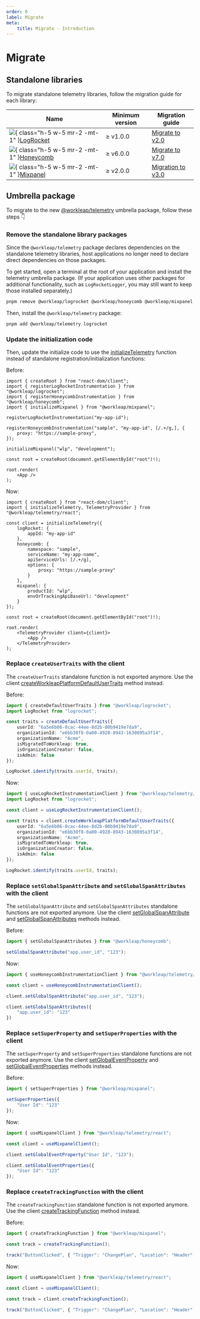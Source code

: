 ```yaml
---
order: 0
label: Migrate
meta:
    title: Migrate - Introduction
---
```


# Migrate

## Standalone libraries

To migrate standalone telemetry libraries, follow the migration guide for each library:

| Name | Minimum version | Migration guide |
| --- | --- | --- |
| ![](../static/logos/logrocket.svg){ class="h-5 w-5 mr-2 -mt-1" }[LogRocket](https://logrocket.com/) | ≥ v1.0.0 | [Migrate to v2.0](../logrocket/updating/migrate-to-v2.0.md) |
| ![](../static/logos/honeycomb.svg){ class="h-5 w-5 mr-2 -mt-1" }[Honeycomb](https://www.honeycomb.io/) | ≥ v6.0.0 | [Migrate to v7.0](../honeycomb/updating/migrate-to-v7.0.md) |
| ![](../static/logos/mixpanel.svg){ class="h-5 w-5 mr-2 -mt-1" }[Mixpanel](https://mixpanel.com/) | ≥ v2.0.0 | [Migration to v3.0](../mixpanel/updating/migrate-to-v3.0.md) 

## Umbrella package

To migrate to the new [@workleap/telemetry](https://www.npmjs.com/package/@workleap/telemetry) umbrella package, follow these steps :point_down:

### Remove the standalone library packages

Since the `@workleap/telemetry` package declares dependencies on the standalone telemetry libraries, host applications no longer need to declare direct dependencies on those packages.

To get started, open a terminal at the root of your application and install the telemetry umbrella package. (If your application uses other packages for additional functionality, such as `LogRocketLogger`, you may still want to keep those installed separately.)

```bash
pnpm remove @workleap/logrocket @workleap/honeycomb @workleap/mixpanel
```

Then, install the `@workleap/telemetry` package:

```bash
pnpm add @workleap/telemetry logrocket
```

### Update the initialization code

Then, update the initialize code to use the [initializeTelemetry](./reference/initializeTelemetry.md) function instead of standalone registration/initialization functions:

Before:

```tsx index.tsx
import { createRoot } from "react-dom/client";
import { registerLogRocketInstrumentation } from "@workleap/logrocket";
import { registerHoneycombInstrumentation } from "@workleap/honeycomb";
import { initializeMixpanel } from "@workleap/mixpanel";

registerLogRocketInstrumentation("my-app-id");

registerHoneycombInstrumentation("sample", "my-app-id", [/.+/g,], {
    proxy: "https://sample-proxy",
});

initializeMixpanel("wlp", "development");

const root = createRoot(document.getElementById("root")!);

root.render(
    <App />
);
```

Now:

```tsx !#4-20,25,27 index.tsx
import { createRoot } from "react-dom/client";
import { initializeTelemetry, TelemetryProvider } from "@workleap/telemetry/react";

const client = initializeTelemetry({
    logRocket: {
        appId: "my-app-id"
    },
    honeycomb: {
        namespace: "sample",
        serviceName: "my-app-name",
        apiServiceUrls: [/.+/g],
        options: {
            proxy: "https://sample-proxy"
        }
    },
    mixpanel: {
        productId: "wlp",
        envOrTrackingApiBaseUrl: "development"
    }
});

const root = createRoot(document.getElementById("root")!);

root.render(
    <TelemetryProvider client={client}>
        <App />
    </TelemetryProvider>
);
```

### Replace `createUserTraits` with the client

The `createUserTraits` standalone function is not exported anymore. Use the client [createWorkleapPlatformDefaultUserTraits](../logrocket/reference/LogRocketInstrumentationClient.md#methods) method instead.

Before:

```ts
import { createDefaultUserTraits } from "@workleap/logrocket";
import LogRocket from "logrocket";

const traits = createDefaultUserTraits({
    userId: "6a5e6b06-0cac-44ee-8d2b-00b9419e7da9",
    organizationId: "e6bb30f8-0a00-4928-8943-1630895a3f14",
    organizationName: "Acme",
    isMigratedToWorkleap: true,
    isOrganizationCreator: false,
    isAdmin: false
});

LogRocket.identify(traits.userId, traits);
```

Now:

```ts !#4,6-13
import { useLogRocketInstrumentationClient } from "@workleap/telemetry/react";
import LogRocket from "logrocket";

const client = useLogRocketInstrumentationClient();

const traits = client.createWorkleapPlatformDefaultUserTraits({
    userId: "6a5e6b06-0cac-44ee-8d2b-00b9419e7da9",
    organizationId: "e6bb30f8-0a00-4928-8943-1630895a3f14",
    organizationName: "Acme",
    isMigratedToWorkleap: true,
    isOrganizationCreator: false,
    isAdmin: false
});

LogRocket.identify(traits.userId, traits);
```

### Replace `setGlobalSpanAttribute` and `setGlobalSpanAttributes` with the client

The `setGlobalSpanAttribute` and `setGlobalSpanAttributes` standalone functions are not exported anymore. Use the client [setGlobalSpanAttribute](../honeycomb/reference/HoneycombInstrumentationClient.md#methods) and [setGlobalSpanAttributes](../honeycomb/reference/HoneycombInstrumentationClient.md#methods) methods instead.

Before:

```ts
import { setGlobalSpanAttributes } from "@workleap/honeycomb";

setGlobalSpanAttribute("app.user_id", "123");
```

Now:

```ts !#3,5,7-9
import { useHoneycombInstrumentationClient } from "@workleap/telemetry/react";

const client = useHoneycombInstrumentationClient();

client.setGlobalSpanAttribute("app.user_id", "123");

client.setGlobalSpanAttributes({
    "app.user_id": "123"
})
```

### Replace `setSuperProperty` and `setSuperProperties` with the client

The `setSuperProperty` and `setSuperProperties` standalone functions are not exported anymore. Use the client [setGlobalEventProperty](../mixpanel/reference/MixpanelClient.md#methods) and [setGlobalEventProperties](../mixpanel/reference/MixpanelClient.md#methods) methods instead.

Before:

```ts
import { setSuperProperties } from "@workleap/mixpanel";

setSuperProperties({
    "User Id": "123" 
});
```

Now:

```ts !#3,5,7-9
import { useMixpanelClient } from "@workleap/telemetry/react";

const client = useMixpanelClient();

client.setGlobalEventProperty("User Id", "123");

client.setGlobalEventProperties({
    "User Id": "123" 
});
```

### Replace `createTrackingFunction` with the client

The `createTrackingFunction` standalone function is not exported anymore. Use the client [createTrackingFunction](../mixpanel/reference/MixpanelClient.md#methods) method instead.

Before:

```ts
import { createTrackingFunction } from "@workleap/mixpanel";

const track = createTrackingFunction();

track("ButtonClicked", { "Trigger": "ChangePlan", "Location": "Header" });
```

Now:

```ts !#3,5,7
import { useMixpanelClient } from "@workleap/telemetry/react";

const client = useMixpanelClient();

const track = client.createTrackingFunction();

track("ButtonClicked", { "Trigger": "ChangePlan", "Location": "Header" });
```
